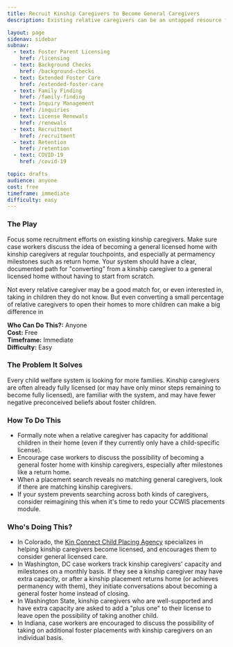 ```yaml
---
title: Recruit Kinship Caregivers to Become General Caregivers
description: Existing relative caregivers can be an untapped resource for additional, successful foster homes.

layout: page
sidenav: sidebar
subnav:
  - text: Foster Parent Licensing
    href: /licensing
  - text: Background Checks
    href: /background-checks
  - text: Extended Foster Care
    href: /extended-foster-care
  - text: Family Finding
    href: /family-finding
  - text: Inquiry Management
    href: /inquiries
  - text: License Renewals
    href: /renewals
  - text: Recruitment
    href: /recruitment
  - text: Retention
    href: /retention
  - text: COVID-19
    href: /covid-19

topic: drafts
audience: anyone
cost: free
timeframe: immediate
difficulty: easy
---
```



### The Play

Focus some recruitment efforts on existing kinship caregivers. Make sure case workers discuss the idea of becoming a general licensed home with kinship caregivers at regular touchpoints, and especially at permamency milestones such as return home. Your system should have a clear, documented path for "converting" from a kinship caregiver to a general licensed home without having to start from scratch.

Not every relative caregiver may be a good match for, or even interested in, taking in children they do not know. But even converting a small percentage of relative caregivers to open their homes to more children can make a big difference in 

**Who Can Do This?:**
Anyone<br />
**Cost:**
Free<br />
**Timeframe:**
Immediate<br />
**Difficulty:**
Easy<br />

### The Problem It Solves

Every child welfare system is looking for more families. Kinship caregivers are often already fully licensed (or may have only minor steps remaining to become fully licensed), are familiar with the system, and may have fewer negative preconceived beliefs about foster children.

### How To Do This

* Formally note when a relative caregiver has capacity for additional children in their home (even if they currently only have a child-specific license).
* Encourage case workers to discuss the possibility of becoming a general foster home with kinship caregivers, especially after milestones like a return home.
* When a placement search reveals no matching general caregivers, look if there are matching kinship caregivers. 
* If your system prevents searching across both kinds of caregivers, consider reimagining this when it's time to redo your CCWIS placements module.


### Who's Doing This?

* In Colorado, the [Kin Connect Child Placing Agency](https://kinconnect.org/) specializes in helping kinship caregivers become licensed, and encourages them to consider general licensed care.
* In Washington, DC case workers track kinship caregivers' capacity and milestones on a monthly basis. If they see a kinship caregiver may have extra capacity, or after a kinship placement returns home (or achieves permanency with them), they initiate conversations about becoming a general foster home instead of closing.
* In Washington State, kinship caregivers who are well-supported and have extra capacity are asked to add a "plus one" to their license to leave open the possibility of taking another child.
* In Indiana, case workers are encouraged to discuss the possibility of taking on additional foster placements with kinship caregivers on an individual basis.